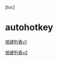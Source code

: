 [toc]

# autohotkey

[按键列表v1](https://wyagd001.github.io/zh-cn/docs/KeyList.htm)

[按键列表v2](https://wyagd001.github.io/v2/docs/KeyList.htm)


